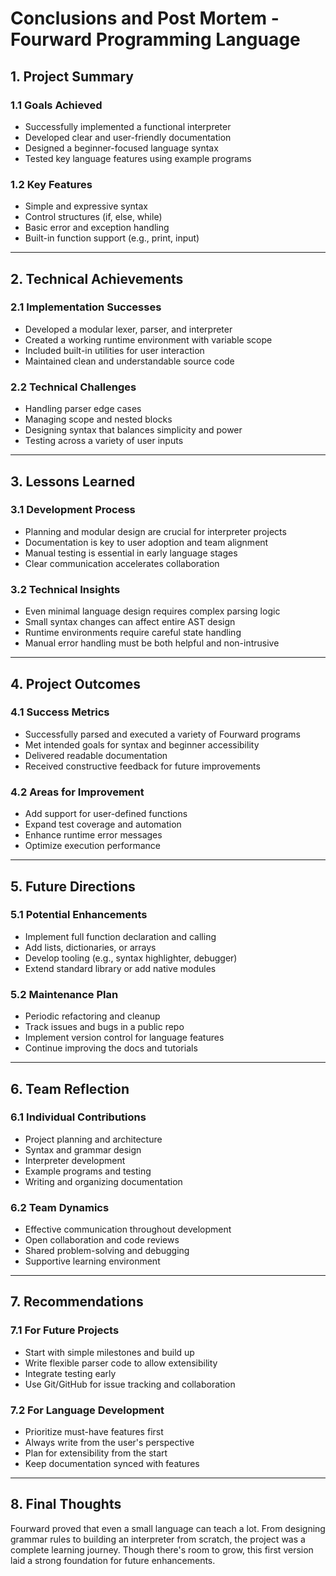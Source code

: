 # Conclusions and Post Mortem - Fourward Programming Language

## 1. Project Summary

### 1.1 Goals Achieved
- Successfully implemented a functional interpreter
- Developed clear and user-friendly documentation
- Designed a beginner-focused language syntax
- Tested key language features using example programs

### 1.2 Key Features
- Simple and expressive syntax
- Control structures (if, else, while)
- Basic error and exception handling
- Built-in function support (e.g., print, input)

---

## 2. Technical Achievements

### 2.1 Implementation Successes
- Developed a modular lexer, parser, and interpreter
- Created a working runtime environment with variable scope
- Included built-in utilities for user interaction
- Maintained clean and understandable source code

### 2.2 Technical Challenges
- Handling parser edge cases
- Managing scope and nested blocks
- Designing syntax that balances simplicity and power
- Testing across a variety of user inputs

---

## 3. Lessons Learned

### 3.1 Development Process
- Planning and modular design are crucial for interpreter projects
- Documentation is key to user adoption and team alignment
- Manual testing is essential in early language stages
- Clear communication accelerates collaboration

### 3.2 Technical Insights
- Even minimal language design requires complex parsing logic
- Small syntax changes can affect entire AST design
- Runtime environments require careful state handling
- Manual error handling must be both helpful and non-intrusive

---

## 4. Project Outcomes

### 4.1 Success Metrics
- Successfully parsed and executed a variety of Fourward programs
- Met intended goals for syntax and beginner accessibility
- Delivered readable documentation
- Received constructive feedback for future improvements

### 4.2 Areas for Improvement
- Add support for user-defined functions
- Expand test coverage and automation
- Enhance runtime error messages
- Optimize execution performance

---

## 5. Future Directions

### 5.1 Potential Enhancements
- Implement full function declaration and calling
- Add lists, dictionaries, or arrays
- Develop tooling (e.g., syntax highlighter, debugger)
- Extend standard library or add native modules

### 5.2 Maintenance Plan
- Periodic refactoring and cleanup
- Track issues and bugs in a public repo
- Implement version control for language features
- Continue improving the docs and tutorials

---

## 6. Team Reflection

### 6.1 Individual Contributions
- Project planning and architecture
- Syntax and grammar design
- Interpreter development
- Example programs and testing
- Writing and organizing documentation

### 6.2 Team Dynamics
- Effective communication throughout development
- Open collaboration and code reviews
- Shared problem-solving and debugging
- Supportive learning environment

---

## 7. Recommendations

### 7.1 For Future Projects
- Start with simple milestones and build up
- Write flexible parser code to allow extensibility
- Integrate testing early
- Use Git/GitHub for issue tracking and collaboration

### 7.2 For Language Development
- Prioritize must-have features first
- Always write from the user's perspective
- Plan for extensibility from the start
- Keep documentation synced with features

---

## 8. Final Thoughts
Fourward proved that even a small language can teach a lot. From designing grammar rules to building an interpreter from scratch, the project was a complete learning journey. Though there's room to grow, this first version laid a strong foundation for future enhancements.

